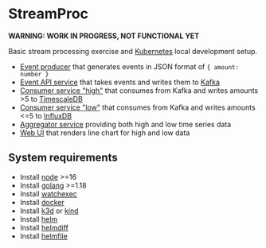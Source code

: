 # StreamProc

**WARNING: WORK IN PROGRESS, NOT FUNCTIONAL YET**

Basic stream processing exercise and [Kubernetes](https://kubernetes.io) local development setup.

- [Event producer](./services/event-producer) that generates events in JSON format of `{ amount: number }`
- [Event API service](./services/event-api) that takes events and writes them to [Kafka](https://kafka.apache.org)
- [Consumer service "high"](./services/consumer-high) that consumes from Kafka and writes amounts >5 to [TimescaleDB](https://www.timescale.com)
- [Consumer service "low"](./services/consumer-low) that consumes from Kafka and writes amounts <=5 to [InfluxDB](https://www.influxdata.com)
- [Aggregator service](./services/aggregator) providing both high and low time series data
- [Web UI](./services/web-ui) that renders line chart for high and low data

## System requirements

- Install [node](https://nodejs.org/en/) >=16
- Install [golang](https://go.dev) >=1.18
- Install [watchexec](https://github.com/watchexec/watchexec)
- Install [docker](https://www.docker.com)
- Install [k3d](https://k3d.io) or [kind](https://kind.sigs.k8s.io)
- Install [helm](https://helm.sh)
- Install [helmdiff](https://github.com/databus23/helm-diff)
- Install [helmfile](https://github.com/roboll/helmfile)
